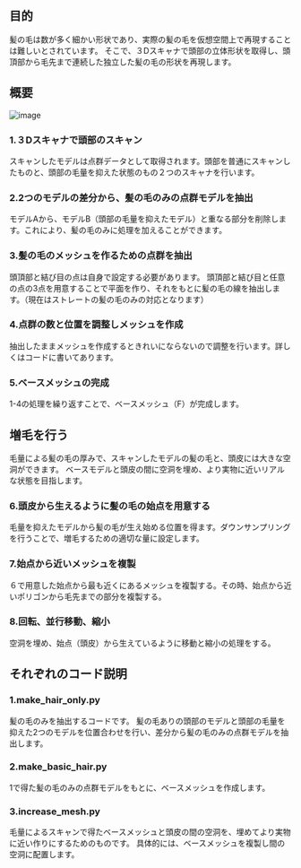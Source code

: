 ## 目的
髪の毛は数が多く細かい形状であり、実際の髪の毛を仮想空間上で再現することは難しいとされています。
そこで、３Dスキャナで頭部の立体形状を取得し、頭頂部から毛先まで連続した独立した髪の毛の形状を再現します。

## 概要
![image](https://github.com/user-attachments/assets/5dd13718-fbc7-48b6-99e8-e3faca36b301)

### 1.３Dスキャナで頭部のスキャン
スキャンしたモデルは点群データとして取得されます。頭部を普通にスキャンしたものと、頭部の毛量を抑えた状態のもの２つのスキャナを行います。
### 2.2つのモデルの差分から、髪の毛のみの点群モデルを抽出
モデルAから、モデルB（頭部の毛量を抑えたモデル）と重なる部分を削除します。これにより、髪の毛のみに処理を加えることができます。
### 3.髪の毛のメッシュを作るための点群を抽出
頭頂部と結び目の点は自身で設定する必要があります。
頭頂部と結び目と任意の点の3点を用意することで平面を作り、それをもとに髪の毛の線を抽出します。（現在はストレートの髪の毛のみの対応となります）
### 4.点群の数と位置を調整しメッシュを作成
抽出したままメッシュを作成するときれいにならないので調整を行います。詳しくはコードに書いてあります。
### 5.ベースメッシュの完成
1-4の処理を繰り返すことで、ベースメッシュ（F）が完成します。

## 増毛を行う
毛量による髪の毛の厚みで、スキャンしたモデルの髪の毛と、頭皮には大きな空洞ができます。
ベースモデルと頭皮の間に空洞を埋め、より実物に近いリアルな状態を目指します。

### 6.頭皮から生えるように髪の毛の始点を用意する
毛量を抑えたモデルから髪の毛が生え始める位置を得ます。ダウンサンプリングを行うことで、増毛するための適切な量に設定します。
### 7.始点から近いメッシュを複製
６で用意した始点から最も近くにあるメッシュを複製する。その時、始点から近いポリゴンから毛先までの部分を複製する。
### 8.回転、並行移動、縮小
空洞を埋め、始点（頭皮）から生えているように移動と縮小の処理をする。


## それぞれのコード説明

### 1.make_hair_only.py
髪の毛のみを抽出するコードです。
髪の毛ありの頭部のモデルと頭部の毛量を抑えた2つのモデルを位置合わせを行い、差分から髪の毛のみの点群モデルを抽出します。

### 2.make_basic_hair.py
1で得た髪の毛のみの点群モデルをもとに、ベースメッシュを作成します。

### 3.increase_mesh.py
毛量によるスキャンで得たベースメッシュと頭皮の間の空洞を、埋めてより実物に近い作りにするためのものです。
具体的には、ベースメッシュを複製し間の空洞に配置します。


